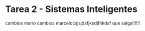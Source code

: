 # Tarea 2 - Sistemas Inteligentes

cambios mario
cambios marcelocsjsjdsfjksdjfhkdsf
que salga!!!!!!
